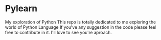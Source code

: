 # Pylearn
My exploration of Python
This repo is totally dedicated to me exploring the world of Python Language
If you've any suggestion in the code please feel free to contribute in it.
I'll love to see you're aproach. 
